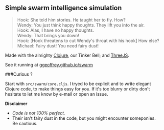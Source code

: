 ## Simple swarm intelligence simulation

> Hook: She told him stories. He taught her to fly. How?  
> Wendy: You just think happy thoughts. They lift you into the air.  
> Hook: Alas, I have no happy thoughts.  
> Wendy: That brings you down!  
> Hook: [Hook threatens to cut Wendy's throat with his hook] How else?  
> Michael: Fairy dust! You need fairy dust!  

Made with the almighty [Clojure](http://clojure.org/index), our Tinker Bell; and [ThreeJS](http://threejs.org/).

See it running at [ggeoffrey.github.io/swarm](http://ggeoffrey.github.io/swarm/)

###Curious ?

Start with `src/swarm/core.cljs`. I tryed to be explicit and to write elegant Clojure code, to make things easy for you. If it's too blurry or dirty don't hesitate to let me know by e-mail or open an issue.

**Disclaimer**
- *Code is not 100% perfect.*
- Their isn't fairy dust in the code, but you might encounter someponies. Be cautious.
